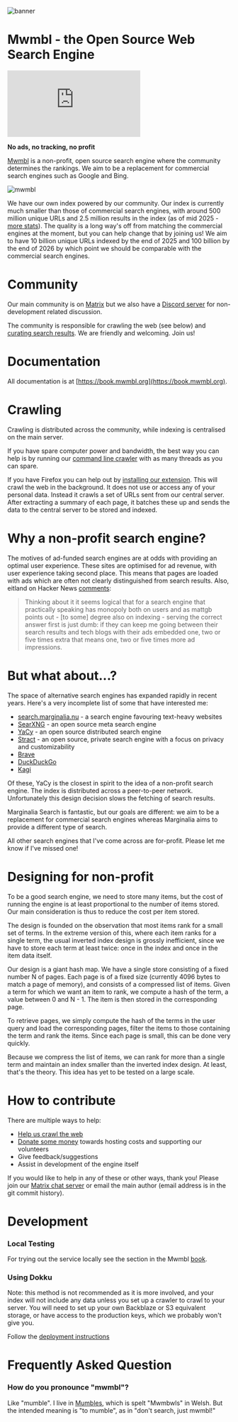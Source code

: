 ![banner](docs/assets/images/banner_mwmbl.svg)

# Mwmbl - the Open Source Web Search Engine

[![Matrix](https://img.shields.io/matrix/mwmbl:matrix.org)](https://matrix.to/#/#mwmbl:matrix.org)

**No ads, no tracking, no profit**

[Mwmbl](https://mwmbl.org) is a non-profit, open source search engine
where the community determines the rankings. We aim to be a
replacement for commercial search engines such as Google and
Bing.

![mwmbl](https://user-images.githubusercontent.com/1283077/218265959-be4220b4-dcf0-47ab-acd3-f06df0883b52.gif)

We have our own index powered by our community. Our index is currently
much smaller than those of commercial search engines, with around 500
million unique URLs and 2.5 million results in the index (as of mid 2025 - [more stats](https://mwmbl.org/stats/)). The
quality is a long way's off from matching the commercial engines at the moment, but
you can help change that by joining us! We aim to have 10 billion unique URLs indexed by the end of 2025
and 100 billion by the end of 2026 by which point we should be
comparable with the commercial search engines.


Community
=========

Our main community is on
[Matrix](https://matrix.to/#/#mwmbl:matrix.org) but we also have a
[Discord server](https://discord.gg/2BGSUYFdkD) for non-development
related discussion.

The community is responsible for crawling the web (see below) and
[curating search results](https://book.mwmbl.org/page/curating/). We are
friendly and welcoming. Join us!


Documentation
=============

All documentation is at [https://book.mwmbl.org](https://book.mwmbl.org).


Crawling
========

Crawling is distributed across the community, while indexing is
centralised on the main server.

If you have spare computer power and bandwidth, the best way you can help is
by running our [command line
crawler](https://github.com/mwmbl/crawler-script) with as many threads
as you can spare.

If you have Firefox you can help out by [installing our
extension](https://addons.mozilla.org/en-GB/firefox/addon/mwmbl-web-crawler/). This
will crawl the web in the background. It does not use or access any of
your personal data. Instead it crawls a set of URLs sent from our
central server. After extracting a summary of each page, it batches
these up and sends the data to the central server to be stored and
indexed.

Why a non-profit search engine?
===============================

The motives of ad-funded search engines are at odds with providing an
optimal user experience. These sites are optimised for ad revenue,
with user experience taking second place. This means that pages are
loaded with ads which are often not clearly distinguished from search
results. Also, eitland on Hacker News
[comments](https://news.ycombinator.com/item?id=29427442):

> Thinking about it it seems logical that for a search engine that
> practically speaking has monopoly both on users and as mattgb points
> out - [to some] degree also on indexing - serving the correct answer
> first is just dumb: if they can keep me going between their search
> results and tech blogs with their ads embedded one, two or five
> times extra that means one, two or five times more ad impressions.

But what about...?
==================

The space of alternative search engines has expanded rapidly in recent
years. Here's a very incomplete list of some that have interested me:

 - [search.marginalia.nu](https://search.marginalia.nu/) - a search
   engine favouring text-heavy websites
 - [SearXNG](https://github.com/searxng/searxng) - an open source meta
   search engine
 - [YaCy](https://yacy.net/) - an open source distributed search engine
 - [Stract](https://stract.com/) - an open source, private search engine with a focus on privacy and customizability
 - [Brave](https://search.brave.com/)
 - [DuckDuckGo](https://duckduckgo.com/)
 - [Kagi](https://kagi.com/)

Of these, YaCy is the closest in spirit to the idea of a non-profit
search engine. The index is distributed across a peer-to-peer
network. Unfortunately this design decision slows the fetching of search results.

Marginalia Search is fantastic, but our goals are different: we aim to
be a replacement for commercial search engines whereas Marginalia aims to
provide a different type of search.

All other search engines that I've come across are for-profit. Please
let me know if I've missed one!

Designing for non-profit
========================

To be a good search engine, we need to store many items, but the cost
of running the engine is at least proportional to the number of items
stored. Our main consideration is thus to reduce the cost per item
stored.

The design is founded on the observation that most items rank for a
small set of terms. In the extreme version of this, where each item
ranks for a single term, the usual inverted index design is grossly
inefficient, since we have to store each term at least twice: once in
the index and once in the item data itself.

Our design is a giant hash map. We have a single store consisting of a
fixed number N of pages. Each page is of a fixed size (currently 4096
bytes to match a page of memory), and consists of a compressed list of
items. Given a term for which we want an item to rank, we compute a
hash of the term, a value between 0 and N - 1. The item is then stored
in the corresponding page.

To retrieve pages, we simply compute the hash of the terms in the user
query and load the corresponding pages, filter the items to those
containing the term and rank the items. Since each page is small, this
can be done very quickly.

Because we compress the list of items, we can rank for more than a
single term and maintain an index smaller than the inverted index
design. At least, that's the theory. This idea has yet to be tested on
a large scale.

How to contribute
=================

There are multiple ways to help:
 - [Help us crawl the
   web](https://addons.mozilla.org/en-GB/firefox/addon/mwmbl-web-crawler/)
 - [Donate some money](https://opencollective.com/mwmbl) towards
   hosting costs and supporting our volunteers
 - Give feedback/suggestions
 - Assist in development of the engine itself

If you would like to help in any of these or other ways, thank you!
Please join our [Matrix chat
server](https://matrix.to/#/#mwmbl:matrix.org) or email the main
author (email address is in the git commit history).

Development
===========

### Local Testing

For trying out the service locally see the section in the Mwmbl [book](https://book.mwmbl.org/page/developers/).

### Using Dokku

Note: this method is not recommended as it is more involved, and your index will not include any data unless you 
set up a crawler to crawl to your server. You will need to set up your own Backblaze or S3 equivalent storage, or 
have access to the production keys, which we probably won't give you.

Follow the [deployment instructions](https://github.com/mwmbl/mwmbl/wiki/Deployment)


Frequently Asked Question
=========================

### How do you pronounce "mwmbl"?

Like "mumble". I live in
[Mumbles](https://en.wikipedia.org/wiki/Mumbles), which is spelt
"Mwmbwls" in Welsh. But the intended meaning is "to mumble", as in
"don't search, just mwmbl!"
